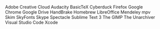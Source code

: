 Adobe Creative Cloud
Audacity
BasicTeX
Cyberduck
Firefox
Google Chrome
Google Drive
HandBrake
Homebrew
LibreOffice
Mendeley
mpv
Skim
SkyFonts
Skype
Spectacle
Sublime Text 3
The GIMP
The Unarchiver
Visual Studio Code
Xcode
